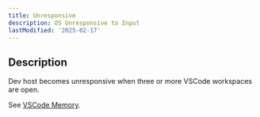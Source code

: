 ```yaml
---
title: Unresponsive
description: OS Unresponsive to Input
lastModified: '2025-02-17'
---
```


## Description

Dev host becomes unresponsive when three or more VSCode workspaces are open.

See [VSCode Memory](/tooling/vscode/memory).
